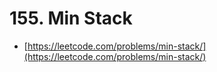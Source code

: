 # 155. Min Stack

- [https://leetcode.com/problems/min-stack/](https://leetcode.com/problems/min-stack/)
